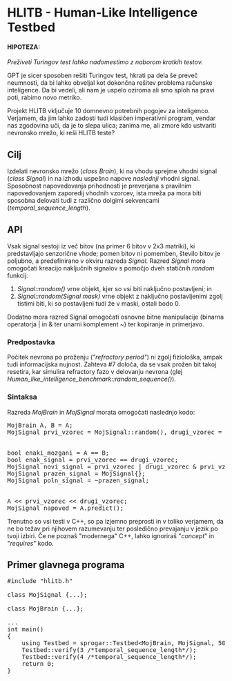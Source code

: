 # HLITB - Human-Like Intelligence Testbed

#### HIPOTEZA:
  _Preživeti Turingov test lahko nadomestimo z naborom kratkih testov._

GPT je sicer sposoben rešiti Turingov test, hkrati pa dela še preveč neumnosti, da bi lahko obveljal kot dokončna rešitev problema računske inteligence. Da bi vedeli, ali nam je uspelo oziroma ali smo sploh na pravi poti, rabimo novo metriko. 

Projekt HLITB vključuje 10 domnevno potrebnih pogojev za inteligenco. Verjamem, da jim lahko zadosti tudi klasičen imperativni program, vendar nas zgodovina uči, da je to slepa ulica; zanima me, ali zmore kdo ustvariti nevronsko mrežo, ki reši HLITB teste?


## Cilj
Izdelati nevronsko mrežo (_class Brain_), ki na vhodu sprejme vhodni signal (_class Signal_) in na izhodu uspešno napove *naslednji* vhodni signal. Sposobnost napovedovanja prihodnosti je preverjana s pravilnim napovedovanjem zaporedij vhodnih vzorcev, ista mreža pa mora biti sposobna delovati tudi z različno dolgimi sekvencami (_temporal_sequence_length_).

## API
Vsak signal sestoji iz več bitov (na primer 6 bitov v 2x3 matriki), ki predstavljajo senzorične vhode; pomen bitov ni pomemben, število bitov je poljubno, a predefinirano v okviru razreda _Signal_. Razred _Signal_ mora omogočati kreacijo naključnih signalov s pomočjo dveh statičnih _random_ funkcij:

1. _Signal::random()_ vrne objekt, kjer so vsi biti naključno postavljeni; in
2. _Signal::random(Signal mask)_ vrne objekt z naključno postavljenimi zgolj tistimi biti, ki so postavljeni tudi že v maski, ostali bodo 0.

Dodatno mora razred Signal omogočati osnovne bitne manipulacije (binarna operatorja | in & ter unarni komplement ~) ter kopiranje in primerjavo.

### Predpostavka
Počitek nevrona po proženju (_"refractory period"_) ni zgolj fiziološka, ampak tudi informacijska nujnost. Zahteva #7 določa, da se vsak prožen bit takoj resetira, kar simulira refractory fazo v delovanju nevrona (glej _Human_like_intelligence_benchmark::random_sequence()_).


### Sintaksa

Razreda _MojBrain_ in _MojSignal_ morata omogočati naslednjo kodo:
<pre>
MojBrain A, B = A;
MojSignal prvi_vzorec = MojSignal::random(), drugi_vzorec = MojSignal::random(~prvi_vzorec);<br/>
&nbsp;
bool enaki_mozgani = A == B;
bool enak_signal = prvi_vzorec == drugi_vzorec;
MojSignal novi_signal = prvi_vzorec | drugi_vzorec & prvi_vzorec;
MojSignal prazen_signal = MojSignal{};
MojSignal poln_signal = ~prazen_signal;<br/>
&nbsp;
A << prvi_vzorec << drugi_vzorec;
MojSignal napoved = A.predict();
</pre>

Trenutno so vsi testi v C++, so pa izjemno preprosti in v toliko verjamem, da ne bo težav pri njihovem razumevanju ter posledično prevajanju v jezik po tvoji izbiri. Če ne poznaš "modernega" C++, lahko ignoriraš "_concept_" in "_requires_" kodo.


## Primer glavnega programa

<pre>
#include "hlitb.h"<br/>
class MojSignal {...};<br/>
class MojBrain {...};<br/>
...
int main()
{
	using Testbed = sprogar::Testbed&lt;MojBrain, MojSignal, 500/*SimulatedInfinity*/&gt;;
	Testbed::verify(3 /*temporal_sequence_length*/);
	Testbed::verify(4 /*temporal_sequence_length*/);
	return 0;
}
</pre>


